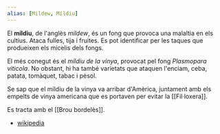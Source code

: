 ```yaml
---
alias: [Mildew, Míldiu]
---
```


El __míldiu__, de l'anglès _mildew_, és un fong que provoca una malaltia en els cultius. Ataca fulles, tija i fruites. Es pot identificar per les taques que produeixen els micelis dels fongs.

El més conegut és el _míldiu de la vinya_, provocat pel fong _Plasmopara viticola_. No obstant, hi ha també varietats que ataquen l'enciam, ceba, patata, tomàquet, tabac i pèsol.

Se sap que el míldiu de la vinya va arribar d'Amèrica, juntament amb els empelts de vinya americana que es portaven per evitar la [[Fil·loxera]].

Es tracta amb el [[Brou bordelès]].

- [wikipedia](https://ca.wikipedia.org/wiki/M%C3%ADldiu)